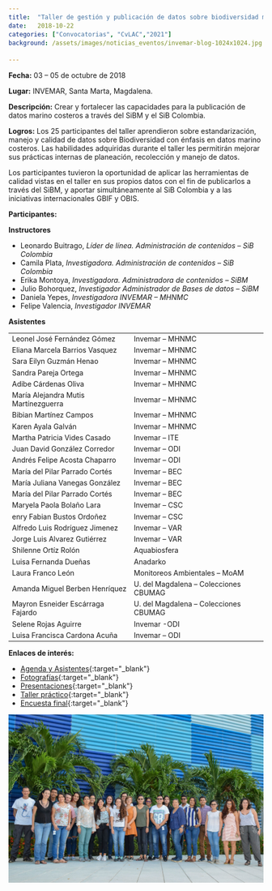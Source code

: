 ```yaml
---
title:  "Taller de gestión y publicación de datos sobre biodiversidad marina – SiBM"
date:   2018-10-22
categories: ["Convocatorias", "CvLAC","2021"]
background: /assets/images/noticias_eventos/invemar-blog-1024x1024.jpg

---
```


**Fecha:** 03 – 05 de octubre de 2018

**Lugar:** INVEMAR, Santa Marta, Magdalena.

**Descripción:**
Crear y fortalecer las capacidades para la publicación de datos marino costeros a través del SiBM y el SiB Colombia. 

 

**Logros:** Los 25 participantes del taller aprendieron sobre estandarización, manejo y calidad de datos sobre Biodiversidad con énfasis en datos marino costeros. Las habilidades adquiridas durante el taller les permitirán mejorar sus prácticas internas de planeación, recolección y manejo de datos.

Los participantes tuvieron la oportunidad de aplicar las herramientas de calidad vistas en el taller en sus propios datos con el fin de publicarlos a través del SiBM, y aportar simultáneamente al SiB Colombia y a las iniciativas internacionales GBIF y OBIS.

 

**Participantes:**

**Instructores**

* Leonardo Buitrago,
*Líder de línea. Administración de contenidos – SiB Colombia*
* Camila Plata,
*Investigadora. Administración de contenidos – SiB Colombia*
* Erika Montoya,
*Investigadora. Administradora de contenidos – SiBM*
* Julio Bohorquez,
*Investigador Administrador de Bases de datos – SiBM*
* Daniela Yepes,
*Investigadora INVEMAR – MHNMC*
* Felipe Valencia,
*Investigador INVEMAR*

**Asistentes**

|        |          |
|:------------- |:-------------|
|Leonel  José Fernández Gómez|  Invemar  –  MHNMC|
|Eliana  Marcela Barrios Vasquez|Invemar – MHNMC|
|Sara  Eilyn Guzmán Henao	|Invemar – MHNMC|
|Sandra Pareja Ortega	|Invemar – MHNMC|
|Adibe Cárdenas Oliva|Invemar – MHNMC|
|María Alejandra Mutis Martínezguerra|Invemar – MHNMC|
|Bibian Martínez Campos|Invemar – MHNMC|
|Karen Ayala Galván	|Invemar – MHNMC|
|Martha Patricia Vides Casado|Invemar – ITE|
|Juan  David González Corredor|	Invemar – ODI|
|Andrés Felipe Acosta Chaparro|	Invemar – ODI|
|María  del Pilar Parrado Cortés	|Invemar – BEC|
|María Juliana Vanegas González|	Invemar – BEC|
|María  del Pilar Parrado Cortés		|Invemar – BEC|
|Maryela Paola Bolaño Lara	|Invemar – CSC|
|enry Fabian Bustos Ordoñez|Invemar – CSC|
|Alfredo Luis Rodríguez Jimenez|Invemar – VAR|
|Jorge Luis Alvarez Gutiérrez|Invemar – VAR|
|Shilenne Ortíz Rolón|Aquabiosfera|
|Luisa Fernanda Dueñas|Anadarko|
|Laura  Franco León	|Monitoreos Ambientales – MoAM|
|Amanda Miguel Berben Henríquez	|U. del Magdalena – Colecciones CBUMAG|
|Mayron Esneider Escárraga Fajardo|U. del Magdalena – Colecciones CBUMAG|
|Selene  Rojas Aguirre|Invemar -ODI|
|Luisa Francisca Cardona Acuña|	Invemar – ODI|

**Enlaces de interés:**

- [Agenda y Asistentes](https://drive.google.com/drive/folders/1AalOw2ElnEnWtUNAdHwmV9dNdTBkTWA_){:target="_blank"}
- [Fotografías](https://drive.google.com/drive/folders/12aF7MyQij2pI1hAROjDP6NDhKYeiACj1){:target="_blank"}
- [Presentaciones](https://drive.google.com/drive/folders/19PWbN2SYrRhExf456QzNntE06zEc-fm6){:target="_blank"}
- [Taller práctico](https://drive.google.com/drive/folders/1sr2Y5OofT7K-IVrwDumXkZ0CMFGipQWB){:target="_blank"}
- [Encuesta final](https://drive.google.com/file/d/1hEyEbyFAyqO9ywHFxs8DD11heK2u1bi-/view){:target="_blank"}

<img src="/assets/images/noticias_eventos/SiBM-SIBCo_oct2018-1024x673.jpg" width=770>
